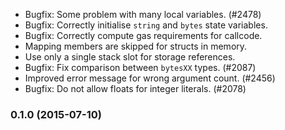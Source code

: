  * Bugfix: Some problem with many local variables. (#2478)
 * Bugfix: Correctly initialise `string` and `bytes` state variables.
 * Bugfix: Correctly compute gas requirements for callcode.
 * Mapping members are skipped for structs in memory.
 * Use only a single stack slot for storage references.
 * Bugfix: Fix comparison between `bytesXX` types. (#2087)
 * Improved error message for wrong argument count. (#2456)
 * Bugfix: Do not allow floats for integer literals. (#2078)

### 0.1.0 (2015-07-10)